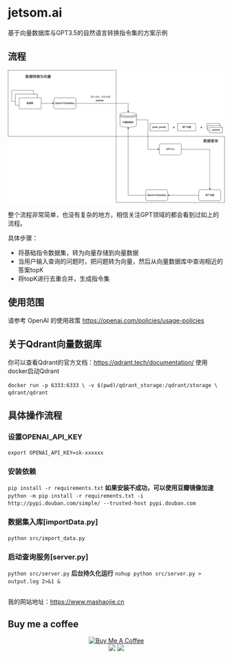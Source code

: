 # jetsom.ai
基于向量数据库与GPT3.5的自然语言转换指令集的方案示例

## 流程

![](./docs/flow.png)

整个流程非常简单，也没有复杂的地方，相信关注GPT领域的都会看到过如上的流程。

具体步骤：
- 将基础指令数据集，转为向量存储到向量数据
- 当用户输入查询的问题时，把问题转为向量，然后从向量数据库中查询相近的答案topK
- 将topK进行去重合并，生成指令集

## 使用范围
请参考 OpenAI 的使用政策
https://openai.com/policies/usage-policies

## 关于Qdrant向量数据库
你可以查看Qdrant的官方文档：https://qdrant.tech/documentation/
使用docker启动Qdrant

`docker run -p 6333:6333 \
-v $(pwd)/qdrant_storage:/qdrant/storage \
qdrant/qdrant
`

## 具体操作流程
### 设置OPENAI_API_KEY
`export OPENAI_API_KEY=sk-xxxxxx`


### 安装依赖
`pip install -r requirements.txt`
**如果安装不成功，可以使用豆瓣镜像加速**
`python -m pip install -r requirements.txt -i http://pypi.douban.com/simple/ --trusted-host pypi.douban.com`


### 数据集入库[importData.py] 
`python src/import_data.py`


### 启动查询服务[server.py] 
`python src/server.py`
**后台持久化运行**
`nohup python src/server.py > output.log 2>&1 &`


##
我的网站地址：https://www.mashaojie.cn


## Buy me a coffee
<div align="center">
<a href="https://www.buymeacoffee.com/jetsom" target="_blank"><img src="https://cdn.buymeacoffee.com/buttons/v2/default-yellow.png" alt="Buy Me A Coffee" style="height: 60px !important;width: 217px !important;" ></a>
</div>
<div align="center">
<img height="360" src="https://download.mashaojie.cn/image/%E6%94%AF%E4%BB%98%E5%AE%9D.jpg"/>
<img height="360" src="https://download.mashaojie.cn/image/%E5%BE%AE%E4%BF%A1.png"/>
</div>
